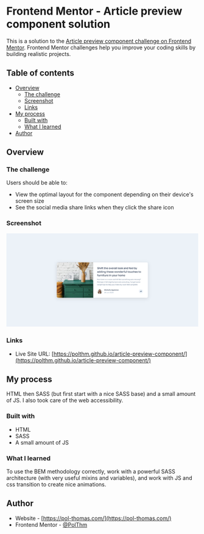# Frontend Mentor - Article preview component solution

This is a solution to the [Article preview component challenge on Frontend Mentor](https://www.frontendmentor.io/challenges/article-preview-component-dYBN_pYFT). Frontend Mentor challenges help you improve your coding skills by building realistic projects. 

## Table of contents

- [Overview](#overview)
  - [The challenge](#the-challenge)
  - [Screenshot](#screenshot)
  - [Links](#links)
- [My process](#my-process)
  - [Built with](#built-with)
  - [What I learned](#what-i-learned)
- [Author](#author)

## Overview

### The challenge

Users should be able to:

- View the optimal layout for the component depending on their device's screen size
- See the social media share links when they click the share icon

### Screenshot

![](./images/result-screenshot.png)

### Links

- Live Site URL: [https://polthm.github.io/article-preview-component/](https://polthm.github.io/article-preview-component/)

## My process

HTML then SASS (but first start with a nice SASS base) and a small amount of JS.
I also took care of the web accessibility.

### Built with

- HTML
- SASS
- A small amount of JS

### What I learned

To use the BEM methodology correctly, work with a powerful SASS architecture (with very useful mixins and variables), 
and work with JS and css transition to create nice animations.

## Author

- Website - [https://pol-thomas.com/](https://pol-thomas.com/)
- Frontend Mentor - [@PolThm](https://www.frontendmentor.io/profile/PolThm)
